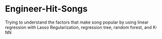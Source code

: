 # Engineer-Hit-Songs
Trying to understand the factors that make song popular by using linear regression with Lasso Regularization, regression tree, random forest, and K-NN
